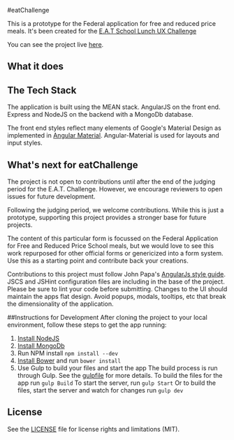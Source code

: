 #eatChallenge

This is a prototype for the Federal application for free and reduced price meals. It's been created for the [E.A.T School Lunch UX Challenge](http://lunchux.devpost.com/)

You can see the project live [here](https://eatchallenge-kylew.rhcloud.com/).

## What it does

## The Tech Stack
The application is built using the MEAN stack. AngularJS on the front end. Express and NodeJS on the backend with a MongoDb database.

The front end styles reflect many elements of Google's Material Design as implemented in [Angular Material](https://material.angularjs.org/latest/). Angular-Material is used for layouts and input styles.

<!-- ## Challenges we ran into

## Accomplishments that we're proud of

## What we learned
 -->
## What's next for eatChallenge

The project is not open to contributions until after the end of the judging period for the E.A.T. Challenge. However, we encourage reviewers to open issues for future development.

Following the judging period, we welcome contributions. While this is just a prototype, supporting this project provides a stronger base for future projects.

The content of this particular form is focussed on the Federal Application for Free and Reduced Price School meals, but we would love to see this work repurposed for other official forms or genericized into a form system. Use this as a starting point and contribute back your creations.

Contributions to this project must follow John Papa's [AngularJs style guide](https://github.com/johnpapa/angular-styleguide/blob/master/a1/README.md). JSCS and JSHint configuration files are including in the base of the project. Please be sure to lint your code before submitting. Changes to the UI should maintain the apps flat design. Avoid popups, modals, tooltips, etc that break the dimensionality of the application.

##Instructions for Development
After cloning the project to your local environment, follow these steps to get the app running:

1. [Install NodeJS](https://nodejs.org/en/)
2. [Install MongoDb](https://docs.mongodb.org/v3.0/installation/)
3. Run NPM install
    `npm install --dev`
4. [Install Bower](http://bower.io/#install-bower) and run
    `bower install`
5. Use Gulp to build your files and start the app 
    The build process is run through Gulp. See the [gulpfile](gulpfile.js) for more details.
    To build the files for the app run
        `gulp Build`
    To start the server, run
        `gulp Start`
    Or to build the files, start the server and watch for changes run
        `gulp dev`

## License
See the [LICENSE](LICENSE.md) file for license rights and limitations (MIT).